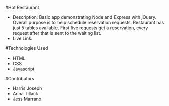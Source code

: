 #Hot Restaurant

* Description: Basic app demonstrating Node and Express with jQuery. Overall purpose is to help schedule reservation requests. Restaurant has just 5 tables available. First five requests get a reservation, every request after that is sent to the waiting list.
* Live Link: 

#Technologies Used
* HTML
* CSS
* Javascript


#Contributors
* Harris Joseph
* Anna Tillack
* Jess Marrano